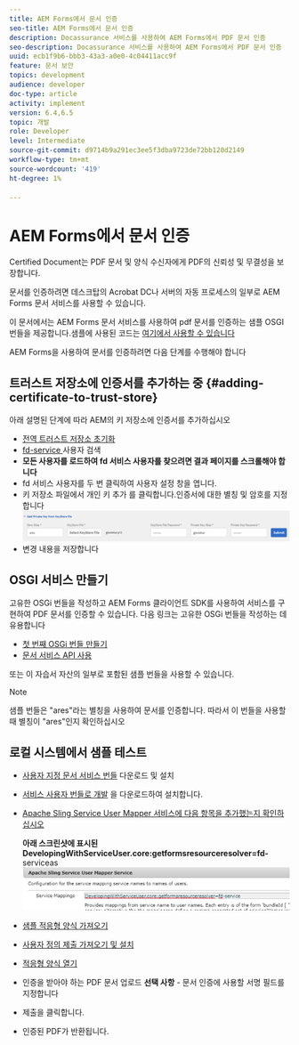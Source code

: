 ```yaml
---
title: AEM Forms에서 문서 인증
seo-title: AEM Forms에서 문서 인증
description: Docassurance 서비스를 사용하여 AEM Forms에서 PDF 문서 인증
seo-description: Docassurance 서비스를 사용하여 AEM Forms에서 PDF 문서 인증
uuid: ecb1f9b6-bbb3-43a3-a0e0-4c04411acc9f
feature: 문서 보안
topics: development
audience: developer
doc-type: article
activity: implement
version: 6.4,6.5
topic: 개발
role: Developer
level: Intermediate
source-git-commit: d9714b9a291ec3ee5f3dba9723de72bb120d2149
workflow-type: tm+mt
source-wordcount: '419'
ht-degree: 1%

---
```



# AEM Forms에서 문서 인증

Certified Document는 PDF 문서 및 양식 수신자에게 PDF의 신뢰성 및 무결성을 보장합니다.

문서를 인증하려면 데스크탑의 Acrobat DC나 서버의 자동 프로세스의 일부로 AEM Forms 문서 서비스를 사용할 수 있습니다.

이 문서에서는 AEM Forms 문서 서비스를 사용하여 pdf 문서를 인증하는 샘플 OSGI 번들을 제공합니다.샘플에 사용된 코드는 [여기에서 사용할 수 있습니다](https://helpx.adobe.com/experience-manager/6-4/forms/using/aem-document-services-programmatically.html)

AEM Forms을 사용하여 문서를 인증하려면 다음 단계를 수행해야 합니다

## 트러스트 저장소에 인증서를 추가하는 중 {#adding-certificate-to-trust-store}

아래 설명된 단계에 따라 AEM의 키 저장소에 인증서를 추가하십시오

* [전역 트러스트 저장소 초기화](http://localhost:4502/libs/granite/security/content/truststore.html)
* [fd-service ](http://localhost:4502/security/users.html) 사용자 검색
* **모든 사용자를 로드하여 fd 서비스 사용자를 찾으려면 결과 페이지를 스크롤해야 합니다**
* fd 서비스 사용자를 두 번 클릭하여 사용자 설정 창을 엽니다.
* 키 저장소 파일에서 개인 키 추가 를 클릭합니다.인증서에 대한 별칭 및 암호를 지정합니다
   ![add-certificate](assets/adding-certificate-keystore.PNG)
* 변경 내용을 저장합니다

## OSGI 서비스 만들기

고유한 OSGi 번들을 작성하고 AEM Forms 클라이언트 SDK를 사용하여 서비스를 구현하여 PDF 문서를 인증할 수 있습니다. 다음 링크는 고유한 OSGi 번들을 작성하는 데 유용합니다

* [첫 번째 OSGi 번들 만들기](https://helpx.adobe.com/experience-manager/using/maven_arch13.html)
* [문서 서비스 API 사용](https://helpx.adobe.com/experience-manager/6-4/forms/using/aem-document-services-programmatically.html)

또는 이 자습서 자산의 일부로 포함된 샘플 번들을 사용할 수 있습니다.

>[!NOTE]
>
>샘플 번들은 &quot;ares&quot;라는 별칭을 사용하여 문서를 인증합니다. 따라서 이 번들을 사용할 때 별칭이 &quot;ares&quot;인지 확인하십시오

## 로컬 시스템에서 샘플 테스트

* [사용자 지정 문서 서비스 번들](/help/forms/assets/common-osgi-bundles/AEMFormsDocumentServices.core-1.0-SNAPSHOT.jar) 다운로드 및 설치
* [서비스 사용자 번들로 개발](/help/forms/assets/common-osgi-bundles/DevelopingWithServiceUser.jar) 을 다운로드하여 설치합니다.
* [Apache Sling Service User Mapper 서비스에 다음 항목을 추가했는지 확인하십시오](http://localhost:4502/system/console/configMgr)

   **아래 스크린샷에 표시된 DevelopingWithServiceUser.core:getformsresourceresolver=fd-** serviceas
   ![User-Mapper](assets/user-mapper-service.PNG)
* [샘플 적응형 양식 가져오기](assets/certify-pdf-af.zip)
* [사용자 정의 제출 가져오기 및 설치](assets/custom-submit-certify.zip)
* [적응형 양식 열기](http://localhost:4502/content/dam/formsanddocuments/certifypdf/jcr:content?wcmmode=disabled)
* 인증을 받아야 하는 PDF 문서 업로드
   **선택 사항**  - 문서 인증에 사용할 서명 필드를 지정합니다
* 제출을 클릭합니다.
* 인증된 PDF가 반환됩니다.


